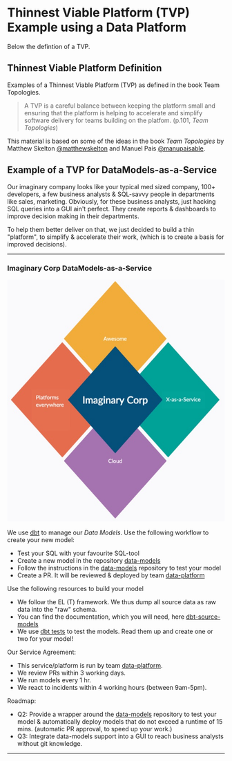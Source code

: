 # Thinnest Viable Platform (TVP) Example using a Data Platform

Below the defintion of a TVP.

## Thinnest Viable Platform Definition

Examples of a Thinnest Viable Platform (TVP) as defined in the book Team Topologies.

> A TVP is a careful balance between keeping the platform small and ensuring that the platform is helping to accelerate and simplify software delivery for teams building on the platfom. (p.101, _Team Topologies_)

This material is based on some of the ideas in the book _Team Topologies_ by Matthew Skelton [@matthewskelton](https://github.com/matthewskelton) and Manuel Pais [@manupaisable](https://github.com/manupaisable).

## Example of a TVP for DataModels-as-a-Service

Our imaginary company looks like your typical med sized company, 100+ developers, a few business analysts & SQL-savvy people in departments like sales, marketing. Obviously, for these business analysts, just hacking SQL queries into a GUI ain't perfect. They create reports & dashboards to improve decision making in their departments.

To help them better deliver on that, we just decided to build a thin "platform", to simplify & accelerate their work,
(which is to create a basis for improved decisions).

---

### Imaginary Corp DataModels-as-a-Service

![Image Corp Logo](images/image_corp_logo.jpg)

We use [dbt](https://docs.getdbt.com/docs/introduction) to manage our _Data Models_. Use the following workflow to create your new model:

- Test your SQL with your favourite SQL-tool
- Create a new model in the repository [data-models](https://www.google.com)
- Follow the instructions in the [data-models](https://www.google.com) repository to test your model
- Create a PR. It will be reviewed & deployed by team [data-platform](https://www.google.com)

Use the following resources to build your model

- We follow the EL (T) framework. We thus dump all source data as raw data into the "raw" schema.
- You can find the documentation, which you will need, here [dbt-source-models](https://www.google.com)
- We use [dbt tests](https://docs.getdbt.com/docs/building-a-dbt-project/tests) to test the models. Read them up and create one or two for your model!

Our Service Agreement:

- This service/platform is run by team [data-platform](https://www.google.com).
- We review PRs within 3 working days.
- We run models every 1 hr.
- We react to incidents within 4 working hours (between 9am-5pm).

Roadmap:

- Q2: Provide a wrapper around the [data-models](https://www.google.com) repository to test your model
  & automatically deploy models that do not exceed a runtime of 15 mins. (automatic PR approval,
  to speed up your work.)
- Q3: Integrate data-models support into a GUI to reach business analysts without git knowledge.

---
